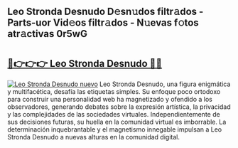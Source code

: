 ## Leo Stronda Desnudo D𝚎sn𝚞dos filtr𝚊dos - Parts-uor Vid𝚎os filtr𝚊dos - N𝚞evas f𝚘tos atr𝚊ctivas 0r5wG

# <h2><a href="http://mb1b52.tromn.icu/?c=Leo+Stronda+Desnudo">🔗👉👉👉 Leo Stronda Desnudo 🔗🔗</a></h2>

[![Leo Stronda Desnudo nuevo](https://i.imgur.com/pEAQMta.gif)](http://mb1b52.tromn.icu/?c=Leo+Stronda+Desnudo)
Leo Stronda Desnudo, una figura enigmática y multifacética, desafía las etiquetas simples. Su enfoque poco ortodoxo para construir una personalidad web ha magnetizado y ofendido a los observadores, generando debates sobre la expresión artística, la privacidad y las complejidades de las sociedades virtuales. Independientemente de sus decisiones futuras, su huella en la comunidad virtual es imborrable. La determinación inquebrantable y el magnetismo innegable impulsan a Leo Stronda Desnudo a nuevas alturas en la comunidad digital.
